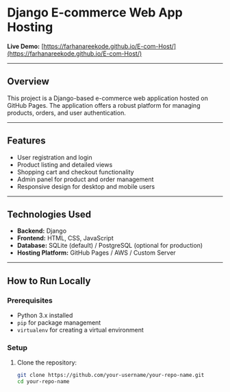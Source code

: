 # Django E-commerce Web App Hosting

**Live Demo:** [https://farhanareekode.github.io/E-com-Host/](https://farhanareekode.github.io/E-com-Host/)

---

## Overview

This project is a Django-based e-commerce web application hosted on GitHub Pages. The application offers a robust platform for managing products, orders, and user authentication.

---

## Features

- User registration and login
- Product listing and detailed views
- Shopping cart and checkout functionality
- Admin panel for product and order management
- Responsive design for desktop and mobile users

---

## Technologies Used

- **Backend:** Django
- **Frontend:** HTML, CSS, JavaScript
- **Database:** SQLite (default) / PostgreSQL (optional for production)
- **Hosting Platform:** GitHub Pages / AWS / Custom Server

---

## How to Run Locally

### Prerequisites
- Python 3.x installed
- `pip` for package management
- `virtualenv` for creating a virtual environment

### Setup
1. Clone the repository:
   ```bash
   git clone https://github.com/your-username/your-repo-name.git
   cd your-repo-name
